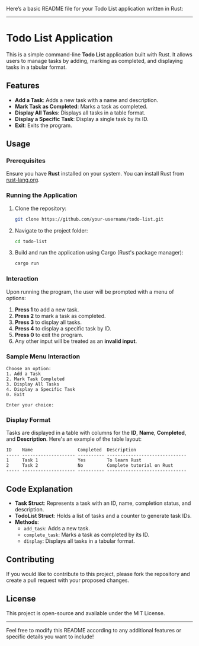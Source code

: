 Here’s a basic README file for your Todo List application written in Rust:

---

# Todo List Application

This is a simple command-line **Todo List** application built with Rust. It allows users to manage tasks by adding, marking as completed, and displaying tasks in a tabular format.

## Features
- **Add a Task**: Adds a new task with a name and description.
- **Mark Task as Completed**: Marks a task as completed.
- **Display All Tasks**: Displays all tasks in a table format.
- **Display a Specific Task**: Display a single task by its ID.
- **Exit**: Exits the program.

## Usage

### Prerequisites
Ensure you have **Rust** installed on your system. You can install Rust from [rust-lang.org](https://www.rust-lang.org/).

### Running the Application

1. Clone the repository:
   ```bash
   git clone https://github.com/your-username/todo-list.git
   ```

2. Navigate to the project folder:
   ```bash
   cd todo-list
   ```

3. Build and run the application using Cargo (Rust's package manager):
   ```bash
   cargo run
   ```

### Interaction

Upon running the program, the user will be prompted with a menu of options:

1. **Press 1** to add a new task.
2. **Press 2** to mark a task as completed.
3. **Press 3** to display all tasks.
4. **Press 4** to display a specific task by ID.
5. **Press 0** to exit the program.
6. Any other input will be treated as an **invalid input**.

### Sample Menu Interaction

```
Choose an option:
1. Add a Task
2. Mark Task Completed
3. Display All Tasks
4. Display a Specific Task
0. Exit

Enter your choice: 
```

### Display Format

Tasks are displayed in a table with columns for the **ID**, **Name**, **Completed**, and **Description**. Here's an example of the table layout:

```
ID    Name                 Completed  Description                   
----- -------------------- ---------- ------------------------------
1     Task 1               Yes        To learn Rust                  
2     Task 2               No         Complete tutorial on Rust      
----- -------------------- ---------- ------------------------------
```

## Code Explanation

- **Task Struct**: Represents a task with an ID, name, completion status, and description.
- **TodoList Struct**: Holds a list of tasks and a counter to generate task IDs.
- **Methods**:
  - `add_task`: Adds a new task.
  - `complete_task`: Marks a task as completed by its ID.
  - `display`: Displays all tasks in a tabular format.

## Contributing

If you would like to contribute to this project, please fork the repository and create a pull request with your proposed changes.

## License

This project is open-source and available under the MIT License.

---

Feel free to modify this README according to any additional features or specific details you want to include!
